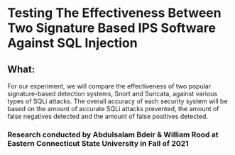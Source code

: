 # Testing The Effectiveness Between Two Signature Based IPS Software Against SQL Injection
 


## What:
For our experiment, we will compare the effectiveness of two popular signature-based detection systems, Snort and Suricata, against various types of SQLi attacks. The overall accuracy of each security system will be based on the amount of accurate SQLi attacks prevented, the amount of false negatives detected and the amount of false positives detected. 

### Research conducted by Abdulsalam Bdeir & William Rood at Eastern Connecticut State University in Fall of 2021

